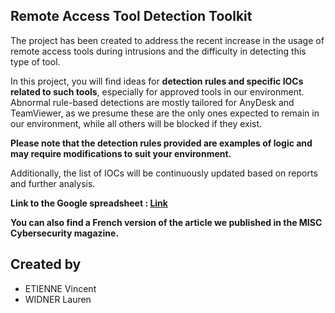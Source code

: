 ## Remote Access Tool Detection Toolkit
The project has been created to address the recent increase in the usage of remote access tools during intrusions and the difficulty in detecting this type of tool.

In this project, you will find ideas for **detection rules and specific IOCs related to such tools**, especially for approved tools in our environment. Abnormal rule-based detections are mostly tailored for AnyDesk and TeamViewer, as we presume these are the only ones expected to remain in our environment, while all others will be blocked if they exist.

**Please note that the detection rules provided are examples of logic and may require modifications to suit your environment.** 

Additionally, the list of IOCs will be continuously updated based on reports and further analysis.

**Link to the Google spreadsheet : [Link](https://docs.google.com/spreadsheets/d/1kUwxHhsN-Bl3pvFMaDdK0esLvwekKdS2ZUduYqs4EEw/edit?usp=sharing)**

**You can also find a French version of the article we published in the MISC Cybersecurity magazine.**

## Created by
- ETIENNE Vincent
- WIDNER Lauren
